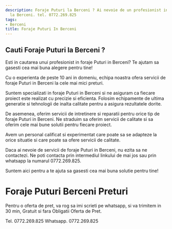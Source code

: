 ```yaml
---
description: Foraje Puturi la Berceni ? Ai nevoie de un profesionist in Foraje Puturi
  la Berceni. tel. 0772.269.825
tags:
- Berceni
title: Foraje Puturi In Berceni
---
```



## Cauti Foraje Puturi la Berceni ?

Esti in cautarea unui profesionist in foraje Puturi in Berceni? Te ajutam sa gasesti cea mai buna alegere pentru tine! 

Cu o experienta de peste 10 ani in domeniu, echipa noastra ofera servicii de foraje Puturi in Berceni la cele mai mici preturi. 

Suntem specializati in foraje Puturi in Berceni si ne asiguram ca fiecare proiect este realizat cu precizie si eficienta. Folosim echipamente de ultima generatie si tehnologii de inalta calitate pentru a asigura rezultatele dorite. 

De asemenea, oferim servicii de intretinere si reparatii pentru orice tip de foraje Puturi in Berceni. Ne straduim sa oferim servicii de calitate si sa oferim cele mai bune solutii pentru fiecare proiect. 

Avem un personal calificat si experimentat care poate sa se adapteze la orice situatie si care poate sa ofere servicii de calitate. 

Daca ai nevoie de servicii de foraje Puturi in Berceni, nu ezita sa ne contactezi. Ne poti contacta prin intermediul linkului de mai jos sau prin whatsapp la numarul 0772.269.825. 

Suntem aici pentru a te ajuta sa gasesti cea mai buna solutie pentru tine!

# Foraje Puturi Berceni Preturi
Pentru o oferta de pret, va rog sa imi scrieti pe whatsapp, si va trimitem in 30 min, Gratuit si fara Obligatii Oferta de Pret.

Tel. 0772.269.825
Whatsapp. 0772.269.825